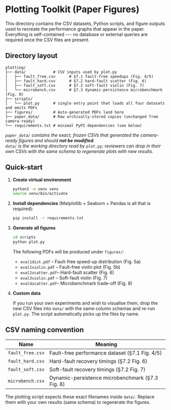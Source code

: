 # Plotting Toolkit (Paper Figures)

This directory contains the CSV datasets, Python scripts, and figure outputs used to recreate the performance graphs that appear in the paper. Everything is self-contained --- no database or external queries are required once the CSV files are present.

## Directory layout

```
plotting/
├── data/            # CSV inputs used by plot.py
│   ├── fault_free.csv      # §7.1 fault-free speedups (Fig. 4/5)
│   ├── fault_hard.csv      # §7.2 hard-fault scatter (Fig. 6)
│   ├── fault_soft.csv      # §7.2 soft-fault violin (Fig. 7)
│   └── microbench.csv      # §7.3 dynamic-persistence microbenchmark (Fig. 8)
├── scripts/
│   └── plot.py      # single entry point that loads all four datasets and emits PDFs
├── figures/         # Auto-generated PDFs land here
├── paper_data/      # Raw archivally-stored copies (unchanged from camera-ready)
└── requirements.txt # minimal PyPI dependencies (see below)
```

*`paper_data/` contains the exact, frozen CSVs that generated the camera-ready figures and should **not be modified**.*  
*`data/` is the working directory read by `plot.py`; reviewers can drop in their own CSVs with the same schema to regenerate plots with new results.*

## Quick-start

1. **Create virtual environment**
   ```bash
   python3 -m venv venv
   source venv/bin/activate
   ```

2. **Install dependencies** (Matplotlib + Seaborn + Pandas is all that is required):
   ```bash
   pip install -r requirements.txt
   ```

3. **Generate all figures**
   ```bash
   cd scripts
   python plot.py
   ```
   The following PDFs will be produced under `figures/`:
   * `eval1dist.pdf`   – Fault-free speed-up distribution (Fig. 5a)
   * `eval1violin.pdf` – Fault-free violin plot (Fig. 5b)
   * `eval2scatter.pdf`– Hard-fault scatter (Fig. 6)
   * `eval3violin.pdf` – Soft-fault violin (Fig. 7)
   * `eval4scatter.pdf`– Microbenchmark trade-off (Fig. 8)

4. **Custom data**

   If you run your own experiments and wish to visualise them, drop the new CSV files into `data/` with the same column schemas and re-run `plot.py`.  The script automatically picks up the files by name.

## CSV naming convention

| Name | Meaning |
|------|---------------------------------------------|
| `fault_free.csv`   | Fault-free performance dataset (§7.1 Fig. 4/5) |
| `fault_hard.csv`   | Hard-fault recovery timings (§7.2 Fig. 6) |
| `fault_soft.csv`   | Soft-fault recovery timings (§7.2 Fig. 7) |
| `microbench.csv`   | Dynamic-persistence microbenchmark (§7.3 Fig. 8) |

The plotting script expects these exact filenames inside `data/`. Replace them with your own results (same schema) to regenerate the figures.

